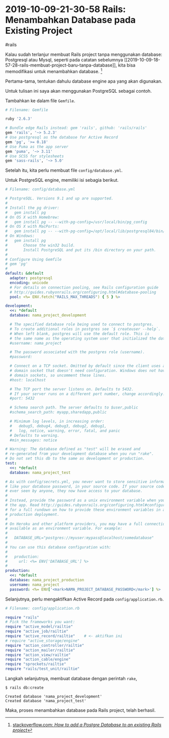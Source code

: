 # 2019-10-09-21-30-58 Rails: Menambahkan Database pada Existing Project

#rails

Kalau sudah terlanjur membuat Rails project tanpa menggunakan database: Postgresql atau Mysql, seperti pada catatan sebelumnya [[2019-10-09-18-57-28-rails-membuat-project-baru-tanpa-database]], kita bisa memodifikasi untuk menambahkan database. [^1]

Pertama-tama, tentukan dahulu database engine apa yang akan digunakan.

Untuk tulisan ini saya akan menggunakan PostgreSQL sebagai contoh.

Tambahkan ke dalam file `Gemfile`.

```ruby
# Filename: Gemfile

ruby '2.6.3'

# Bundle edge Rails instead: gem 'rails', github: 'rails/rails'
gem 'rails', '~> 5.2.3'
# Use postgresql as the database for Active Record
gem 'pg', '>= 0.18'
# Use Puma as the app server
gem 'puma', '~> 3.11'
# Use SCSS for stylesheets
gem 'sass-rails', '~> 5.0'
```

Setelah itu, kita perlu membuat file `config/database.yml`.

Untuk PostgreSQL engine, memiliki isi sebagia berikut.

```yaml
# Filename: config/database.yml

# PostgreSQL. Versions 9.1 and up are supported.
#
# Install the pg driver:
#   gem install pg
# On OS X with Homebrew:
#   gem install pg -- --with-pg-config=/usr/local/bin/pg_config
# On OS X with MacPorts:
#   gem install pg -- --with-pg-config=/opt/local/lib/postgresql84/bin/pg_config
# On Windows:
#   gem install pg
#       Choose the win32 build.
#       Install PostgreSQL and put its /bin directory on your path.
#
# Configure Using Gemfile
# gem 'pg'
#
default: &default
  adapter: postgresql
  encoding: unicode
  # For details on connection pooling, see Rails configuration guide
  # http://guides.rubyonrails.org/configuring.html#database-pooling
  pool: <%= ENV.fetch("RAILS_MAX_THREADS") { 5 } %>

development:
  <<: *default
  database: nama_project_development

  # The specified database role being used to connect to postgres.
  # To create additional roles in postgres see `$ createuser --help`.
  # When left blank, postgres will use the default role. This is
  # the same name as the operating system user that initialized the database.
  #username: nama_project

  # The password associated with the postgres role (username).
  #password:

  # Connect on a TCP socket. Omitted by default since the client uses a
  # domain socket that doesn't need configuration. Windows does not have
  # domain sockets, so uncomment these lines.
  #host: localhost

  # The TCP port the server listens on. Defaults to 5432.
  # If your server runs on a different port number, change accordingly.
  #port: 5432

  # Schema search path. The server defaults to $user,public
  #schema_search_path: myapp,sharedapp,public

  # Minimum log levels, in increasing order:
  #   debug5, debug4, debug3, debug2, debug1,
  #   log, notice, warning, error, fatal, and panic
  # Defaults to warning.
  #min_messages: notice

# Warning: The database defined as "test" will be erased and
# re-generated from your development database when you run "rake".
# Do not set this db to the same as development or production.
test:
  <<: *default
  database: nama_project_test

# As with config/secrets.yml, you never want to store sensitive information,
# like your database password, in your source code. If your source code is
# ever seen by anyone, they now have access to your database.
#
# Instead, provide the password as a unix environment variable when you boot
# the app. Read http://guides.rubyonrails.org/configuring.html#configuring-a-database
# for a full rundown on how to provide these environment variables in a
# production deployment.
#
# On Heroku and other platform providers, you may have a full connection URL
# available as an environment variable. For example:
#
#   DATABASE_URL="postgres://myuser:mypass@localhost/somedatabase"
#
# You can use this database configuration with:
#
#   production:
#     url: <%= ENV['DATABASE_URL'] %>
#
production:
  <<: *default
  database: nama_project_production
  username: nama_project
  password: <%= ENV['<mark>NAMA_PROJECT_DATABASE_PASSWORD</mark>'] %>
```

Selanjutnya, perlu mengaktifkan Active Record pada `config/application.rb`.

```ruby
# Filename: config/application.rb

require "rails"
# Pick the frameworks you want:
require "active_model/railtie"
require "active_job/railtie"
require "active_record/railtie"    # <- aktifkan ini
# require "active_storage/engine"
require "action_controller/railtie"
require "action_mailer/railtie"
require "action_view/railtie"
require "action_cable/engine"
require "sprockets/railtie"
require "rails/test_unit/railtie"
```

Langkah selanjutnya, membuat database dengan perintah `rake`,

```terminal
$ rails db:create
```

```
Created database 'nama_project_development'
Created database 'nama_project_test'
```

Maka, proses menambahkan database pada Rails project, telah berhasil.


[^1]: [stackoverflow.com: _How to add a Postgre Database to an existing Rails project_](https://stackoverflow.com/a/48025954/4862516)

